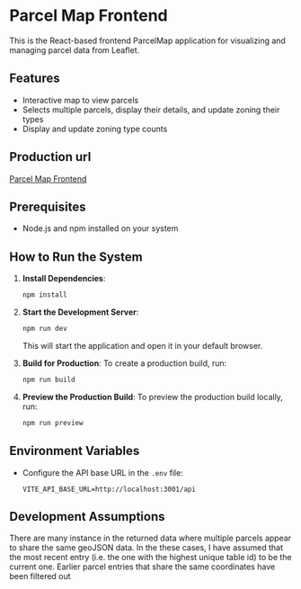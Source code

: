 # Parcel Map Frontend

This is the React-based frontend ParcelMap application for visualizing and managing parcel data from Leaflet.

## Features

- Interactive map to view parcels
- Selects multiple parcels, display their details, and update zoning their types
- Display and update zoning type counts

## Production url

[Parcel Map Frontend](https://parcelmap-frontend.vercel.app/)

## Prerequisites

- Node.js and npm installed on your system

## How to Run the System

1. **Install Dependencies**:

   ```bash
   npm install
   ```

2. **Start the Development Server**:

   ```bash
   npm run dev
   ```

   This will start the application and open it in your default browser.

3. **Build for Production**:
   To create a production build, run:

   ```bash
   npm run build
   ```

4. **Preview the Production Build**:
   To preview the production build locally, run:
   ```bash
   npm run preview
   ```

## Environment Variables

- Configure the API base URL in the `.env` file:
  ```env
  VITE_API_BASE_URL=http://localhost:3001/api
  ```

## Development Assumptions

There are many instance in the returned data where multiple parcels appear to share the same geoJSON data. In the these cases, I have assumed that the most recent entry (i.e. the one with the highest unique table id) to be the current one. Earlier parcel entries that share the same coordinates have been filtered out
